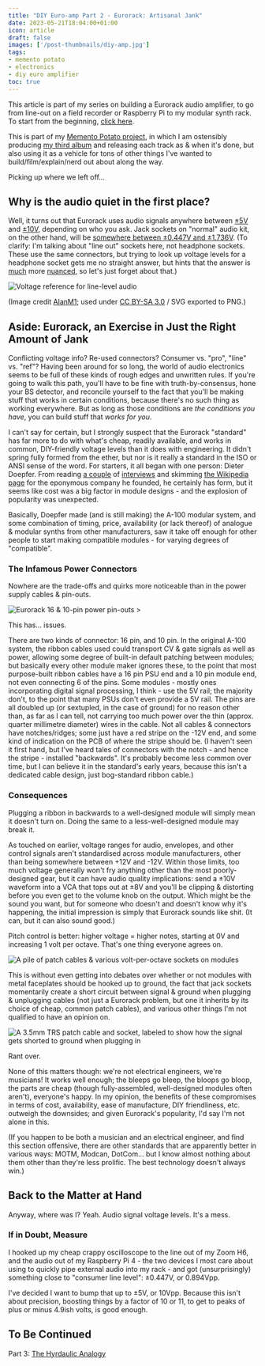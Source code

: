 ```yaml
---
title: "DIY Euro-amp Part 2 - Eurorack: Artisanal Jank"
date: 2023-05-21T18:04:00+01:00
icon: article
draft: false
images: ['/post-thumbnails/diy-amp.jpg']
tags:
- memento potato
- electronics
- diy euro amplifier
toc: true
---
```

This article is part of my series on building a Eurorack audio amplifier, to
go from line-out on a field recorder or Raspberry Pi to my modular synth rack.
To start from the beginning, [click here](/posts/2023-05-21-babys-first-amplifier/).

This is part of my [Memento Potato project](/posts/2023-04-22-memento-potato/),
in which I am ostensibly producing [my third album](https://depthbuffer.bandcamp.com/album/memento-potato) and releasing each track as & when it's done,
but also using it as a vehicle for tons of other things I've wanted to
build/film/explain/nerd out about along the way.

Picking up where we left off...

## Why is the audio quiet in the first place?

Well, it turns out that Eurorack
uses audio signals anywhere between [±5V](https://modwiggler.com/forum/viewtopic.php?t=96737)
and [±10V](https://www.reddit.com/r/synthdiy/comments/8iex2l/eurorack_voltage_standards/),
depending on who you ask. Jack sockets on "normal" audio kit, on the other hand,
will be [somewhere between ±0.447V and ±1.736V](https://en.wikipedia.org/wiki/Line_level#Nominal_levels).
(To clarify: I'm talking about "line out" sockets here, not headphone sockets.
These use the same connectors, but trying to look up voltage levels for
a headphone socket gets me no straight answer, but hints that the answer is
[much](https://en.wikipedia.org/wiki/Headphone_amplifier) more [nuanced](https://www.sweetwater.com/insync/speaker-level/), so let's just forget about that.)

![Voltage reference for line-level audio](/article-images/diy-amp/line-level.png)

(Image credit [AlanM1](https://commons.wikimedia.org/wiki/User:AlanM1); used
under [CC BY-SA 3.0](https://creativecommons.org/licenses/by-sa/3.0/) / SVG exported to PNG.)

## Aside: Eurorack, an Exercise in Just the Right Amount of Jank

Conflicting voltage info? Re-used connectors? Consumer vs. "pro", "line" vs.
"ref"? Having been around for so long, the world of audio electronics seems to
be full of these kinds of rough edges and unwritten rules. If you're going to
walk this path, you'll have to be fine with truth-by-consensus, hone your BS
detector, and reconcile yourself to the fact that you'll be making stuff that
works in certain conditions, because there's no such thing as working
everywhere. But as long as those conditions are _the conditions you have_, you
can build stuff that _works for you_.

I can't say for certain, but I strongly suspect that the Eurorack "standard" has
far more to do with what's cheap, readily available, and works in common,
DIY-friendly voltage levels than it does with engineering. It didn't spring
fully formed from the ether, but nor is it really a standard in the ISO or ANSI
sense of the word. For starters, it all began with one person: Dieter Doepfer.
From reading [a couple](https://www.soundonsound.com/people/modular-profile-dieter-doepfer)
of [interviews](https://www.ableton.com/en/blog/dieter-doepfer-completing-the-circuit/)
and skimming [the Wikipedia page](https://en.wikipedia.org/wiki/Doepfer) for the
eponymous company he founded, he certainly has form, but it seems like cost was
a big factor in module designs - and the explosion of popularity was unexpected.

Basically, Doepfer made (and is still making) the A-100 modular system, and some
combination of timing, price, availability (or lack thereof) of analogue &
modular synths from other manufacturers, saw it take off enough for other people
to start making compatible modules - for varying degrees of "compatible".

### The Infamous Power Connectors

Nowhere are the trade-offs and quirks more noticeable than in the power supply
cables & pin-outs.

![Eurorack 16 & 10-pin power pin-outs >](/article-images/diy-amp/euro-power-jank.png)

This has... issues.

There are two kinds of connector: 16 pin, and 10 pin. In the original A-100
system, the ribbon cables used could transport CV & gate signals as well as
power, allowing some degree of built-in default patching between modules; but
basically every other module maker ignores these, to the point that most
purpose-built ribbon cables have a 16 pin PSU end and a 10 pin module end, not
even connecting 6 of the pins. Some modules - mostly ones incorporating digital
signal processing, I think - use the 5V rail; the majority don't, to the point
that many PSUs don't even provide a 5V rail. The pins are all doubled up (or
sextupled, in the case of ground) for no reason other than, as far as I can
tell, not carrying too much power over the thin (approx. quarter millimetre
diameter) wires in the cable. Not all cables & connectors have notches/ridges;
some just have a red stripe on the -12V end, and some kind of indication on the
PCB of where the stripe should be. (I haven't seen it first hand, but I've heard
tales of connectors with the notch - and hence the stripe - installed
"backwards". It's probably become less common over time, but I can believe it in
the standard's early years, because this isn't a dedicated cable design, just
bog-standard ribbon cable.)

### Consequences

Plugging a ribbon in backwards to a well-designed module will simply mean it
doesn't turn on. Doing the same to a less-well-designed module may break it.

As touched on earlier, voltage ranges for audio, envelopes, and other control
signals aren't standardised across module manufacturers, other than being
somewhere between +12V and -12V. Within those limits, too much voltage generally
won't fry anything other than the most poorly-designed gear, but it can have
audio quality implications: send a ±10V waveform into a VCA that tops out at
±8V and you'll be clipping & distorting before you even get to the volume knob
on the output. Which might be the sound you want, but for someone who doesn't
and doesn't know why it's happening, the initial impression is simply that
Eurorack sounds like shit. (It can, but it can also sound good.)

Pitch control is better: higher voltage = higher notes, starting at 0V and
increasing 1 volt per octave. That's one thing everyone agrees on.

![A pile of patch cables & various volt-per-octave sockets on modules](/article-images/diy-amp/v-oct.jpg)

This is without even getting into debates over whether or not modules with metal
faceplates should be hooked up to ground, the fact that jack sockets momentarily
create a short circuit between signal & ground when plugging & unplugging
cables (not just a Eurorack problem, but one it inherits by its choice of cheap,
common patch cables), and various other things I'm not qualified to have an
opinion on.

![A 3.5mm TRS patch cable and socket, labeled to show how the signal gets shorted to ground when plugging in](/article-images/diy-amp/jack-short.jpg)

Rant over.

None of this matters though: we're not electrical engineers, we're musicians!
It works well enough; the bleeps go bleep, the bloops go bloop, the parts are
cheap (though fully-assembled, well-designed modules often aren't), everyone's
happy. In my opinion, the benefits of these compromises in terms of cost,
availability, ease of manufacture, DIY friendliness, etc. outweigh the
downsides; and given Eurorack's popularity, I'd say I'm not alone in this.

(If you happen to be both a musician and an electrical engineer, and find this section offensive, there are other standards
that are apparently better in various ways: MOTM, Modcan, DotCom... but I know
almost nothing about them other than they're less prolific. The best technology
doesn't always win.)

## Back to the Matter at Hand

Anyway, where was I? Yeah. Audio signal voltage levels. It's a mess.

### If in Doubt, Measure

I hooked up my cheap crappy oscilloscope to the line out of my Zoom H6, and the
audio out of my Raspberry Pi 4 - the two devices I most care about using to
quickly pipe external audio into my rack - and got (unsurprisingly) something
close to "consumer line level": ±0.447V, or 0.894Vpp.

I've decided I want to bump that up to ±5V, or 10Vpp. Because this isn't about
precision, boosting things by a factor of 10 or 11, to get to peaks of plus
or minus 4.9ish volts, is good enough.

## To Be Continued

Part 3: [The Hyrdaulic Analogy](/posts/2023-05-21-hydraulic-analogy/)
